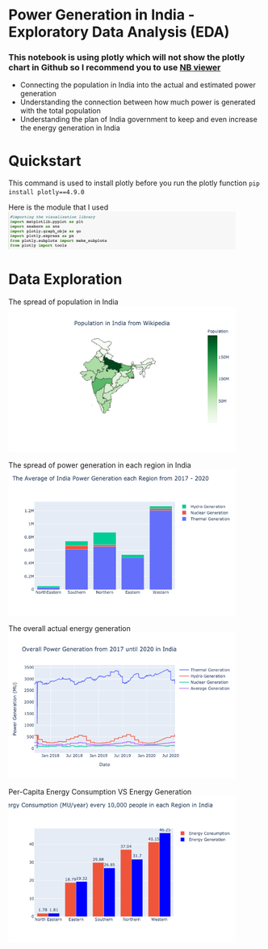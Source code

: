 # Power Generation in India - Exploratory Data Analysis (EDA)
### This notebook is using plotly which will not show the plotly chart in Github so I recommend you to use [NB viewer](http://nbviewer.jupyter.org/)
- Connecting the population in India into the actual and estimated power generation
- Understanding the connection between how much power is generated with the total population
- Understanding the plan of India government to keep and even increase the energy generation in India

# Quickstart
This command is used to install plotly before you run the plotly function
`pip install plotly==4.9.0`

Here is the module that I used
<img src="image/module.png" width="450" >

# Data Exploration
The spread of population in India
<img src="image/population.png" width="450" >

The spread of power generation in each region in India
<img src="image/power generation.png" width="450" >

The overall actual energy generation
<img src="image/Overall Power Generation.png" width="450" >

Per-Capita Energy Consumption VS Energy Generation
<img src="image/Power Generation VS Energy Consumption.png" width="450" >

